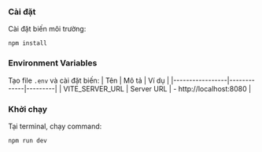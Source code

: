 ### Cài đặt
Cài đặt biến môi trường:
```
npm install
```

### Environment Variables
Tạo file `.env` và cài đặt biến:
| Tên           | Mô tả | Ví dụ |
|-----------------|-------------|---------|
| VITE_SERVER_URL | Server URL  | - http://localhost:8080      |

### Khởi chạy
Tại terminal, chạy command:

```
npm run dev
```
